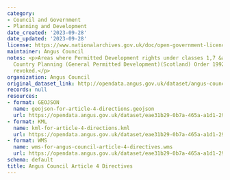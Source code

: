 ```yaml
---
category:
- Council and Government
- Planning and Development
date_created: '2023-09-28'
date_updated: '2023-09-28'
license: https://www.nationalarchives.gov.uk/doc/open-government-licence/version/3/
maintainer: Angus Council
notes: <p>Areas where Permitted Development rights under classes 1,7 &amp; 8 of Town
  Country Planning (General Permitted Development)(Scotland) Order 1992 have been
  revoked.</p>
organization: Angus Council
original_dataset_link: http://opendata.angus.gov.uk/dataset/angus-council-article-4-directives
records: null
resources:
- format: GEOJSON
  name: geojson-for-article-4-directions.geojson
  url: https://opendata.angus.gov.uk/dataset/eae31b29-0b7a-465a-a1d1-294933e8363b/resource/e3952399-b708-4aa2-a4ab-1773864535ca/download/geojson-for-article-4-directions.geojson
- format: KML
  name: kml-for-article-4-directions.kml
  url: https://opendata.angus.gov.uk/dataset/eae31b29-0b7a-465a-a1d1-294933e8363b/resource/234bdc1c-980e-40ce-91b1-3812191a45fd/download/kml-for-article-4-directions.kml
- format: WMS
  name: wms-for-angus-council-article-4-directives.wms
  url: https://opendata.angus.gov.uk/dataset/eae31b29-0b7a-465a-a1d1-294933e8363b/resource/fd60cc60-5da1-40a4-b8be-b98b851ad283/download/wms-for-angus-council-article-4-directives.wms
schema: default
title: Angus Council Article 4 Directives
---
```

